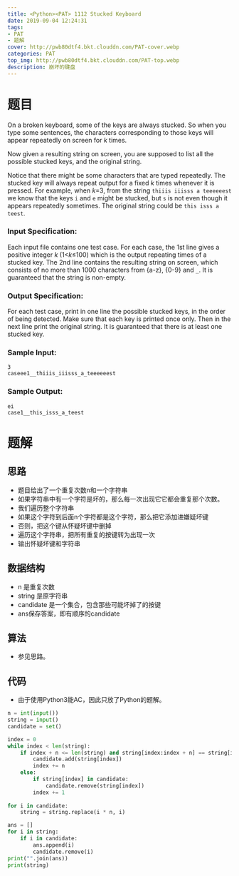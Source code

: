 ```yaml
---
title: <Python><PAT> 1112 Stucked Keyboard
date: 2019-09-04 12:24:31
tags:
- PAT
- 题解
cover: http://pwb80dtf4.bkt.clouddn.com/PAT-cover.webp
categories: PAT
top_img: http://pwb80dtf4.bkt.clouddn.com/PAT-top.webp
description: 崩坏的键盘
---
```


# 题目

On a broken keyboard, some of the keys are always stucked. So when you type some sentences, the characters corresponding to those keys will appear repeatedly on screen for *k* times.

Now given a resulting string on screen, you are supposed to list all the possible stucked keys, and the original string.

Notice that there might be some characters that are typed repeatedly. The stucked key will always repeat output for a fixed *k* times whenever it is pressed. For example, when *k*=3, from the string `thiiis iiisss a teeeeeest` we know that the keys `i` and `e` might be stucked, but `s` is not even though it appears repeatedly sometimes. The original string could be `this isss a teest`.

### Input Specification:

Each input file contains one test case. For each case, the 1st line gives a positive integer *k* (1<*k*≤100) which is the output repeating times of a stucked key. The 2nd line contains the resulting string on screen, which consists of no more than 1000 characters from {a-z}, {0-9} and `_`. It is guaranteed that the string is non-empty.

### Output Specification:

For each test case, print in one line the possible stucked keys, in the order of being detected. Make sure that each key is printed once only. Then in the next line print the original string. It is guaranteed that there is at least one stucked key.

### Sample Input:

```in
3
caseee1__thiiis_iiisss_a_teeeeeest
```

### Sample Output:

```out
ei
case1__this_isss_a_teest
```

# 题解

## 思路

+ 题目给出了一个重复次数n和一个字符串
+ 如果字符串中有一个字符是坏的，那么每一次出现它它都会重复那个次数。
+ 我们遍历整个字符串
+ 如果这个字符到后面n个字符都是这个字符，那么把它添加进嫌疑坏键
+ 否则，把这个键从怀疑坏键中删掉
+ 遍历这个字符串，把所有重复的按键转为出现一次
+ 输出怀疑坏键和字符串

## 数据结构

- n 是重复次数
- string 是原字符串
- candidate 是一个集合，包含那些可能坏掉了的按键
- ans保存答案，即有顺序的candidate

## 算法

+ 参见思路。

## 代码

+ 由于使用Python3能AC，因此只放了Python的题解。

```python
n = int(input())
string = input()
candidate = set()

index = 0
while index < len(string):
    if index + n <= len(string) and string[index:index + n] == string[index] * n:
        candidate.add(string[index])
        index += n
    else:
        if string[index] in candidate:
            candidate.remove(string[index])
        index += 1
        
for i in candidate:
    string = string.replace(i * n, i)

ans = []
for i in string:
    if i in candidate:
        ans.append(i)
        candidate.remove(i)
print("".join(ans))
print(string)
```

